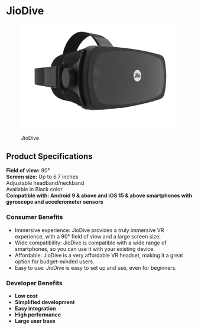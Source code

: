# JioDive

<figure><img src="../.gitbook/assets/image (7).png" alt=""><figcaption><p>JioDive</p></figcaption></figure>

## Product Specifications&#x20;

**Field of view:** 90°\
**Screen size:** Up to 6.7 inches\
Adjustable headband/neckband\
Available in Black color\
**Compatible with: Android 9 & above and iOS 15 & above smartphones with gyroscope and accelerometer sensors**

### Consumer Benefits

* Immersive experience: JioDive provides a truly immersive VR experience, with a 90° field of view and a large screen size.&#x20;
* Wide compatibility: JioDive is compatible with a wide range of smartphones, so you can use it with your existing device.&#x20;
* Affordable: JioDive is a very affordable VR headset, making it a great option for budget-minded users.&#x20;
* Easy to use: JioDive is easy to set up and use, even for beginners.

### Developer Benefits

* **Low cost**
* **Simplified development**
* **Easy integration**
* **High performance**
* **Large user base**
